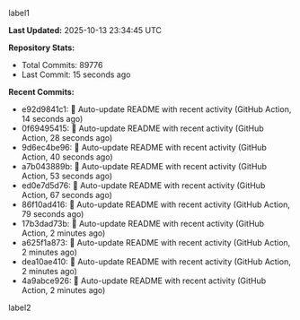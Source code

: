 
label1 
<!-- ACTIVITY_START -->
**Last Updated:** 2025-10-13 23:34:45 UTC

**Repository Stats:**
- Total Commits: 89776
- Last Commit: 15 seconds ago

**Recent Commits:**
- e92d9841c1: 🤖 Auto-update README with recent activity (GitHub Action, 14 seconds ago)
- 0f69495415: 🤖 Auto-update README with recent activity (GitHub Action, 28 seconds ago)
- 9d6ec4be96: 🤖 Auto-update README with recent activity (GitHub Action, 40 seconds ago)
- a7b043889b: 🤖 Auto-update README with recent activity (GitHub Action, 53 seconds ago)
- ed0e7d5d76: 🤖 Auto-update README with recent activity (GitHub Action, 67 seconds ago)
- 86f10ad416: 🤖 Auto-update README with recent activity (GitHub Action, 79 seconds ago)
- 17b3dad73b: 🤖 Auto-update README with recent activity (GitHub Action, 2 minutes ago)
- a625f1a873: 🤖 Auto-update README with recent activity (GitHub Action, 2 minutes ago)
- dea10ae410: 🤖 Auto-update README with recent activity (GitHub Action, 2 minutes ago)
- 4a9abce926: 🤖 Auto-update README with recent activity (GitHub Action, 2 minutes ago)
<!-- ACTIVITY_END -->

label2
